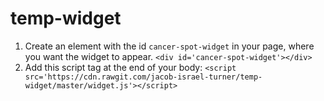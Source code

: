 # temp-widget

1. Create an element with the id `cancer-spot-widget` in your page, where you want the widget to appear.
```<div id='cancer-spot-widget'></div>```
2. Add this script tag at the end of your body:
```<script src='https://cdn.rawgit.com/jacob-israel-turner/temp-widget/master/widget.js'></script>```
